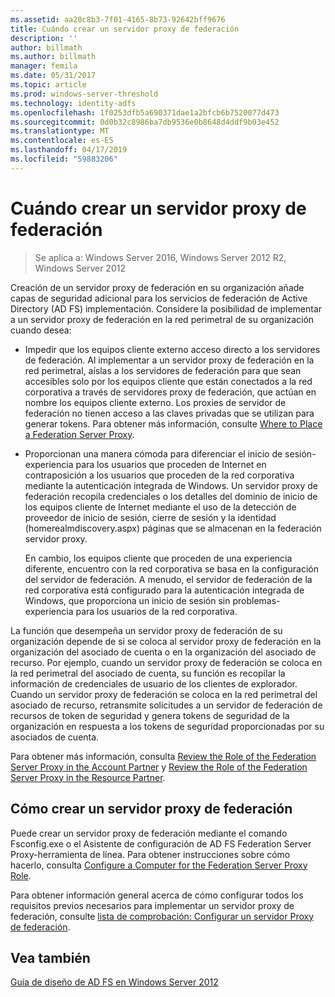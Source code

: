 ```yaml
---
ms.assetid: aa20c8b3-7f01-4165-8b73-92642bff9676
title: Cuándo crear un servidor proxy de federación
description: ''
author: billmath
ms.author: billmath
manager: femila
ms.date: 05/31/2017
ms.topic: article
ms.prod: windows-server-threshold
ms.technology: identity-adfs
ms.openlocfilehash: 1f0253dfb5a690371dae1a2bfcb6b7520077d473
ms.sourcegitcommit: 0d0b32c8986ba7db9536e0b8648d4ddf9b03e452
ms.translationtype: MT
ms.contentlocale: es-ES
ms.lasthandoff: 04/17/2019
ms.locfileid: "59883206"
---
```

# <a name="when-to-create-a-federation-server-proxy"></a>Cuándo crear un servidor proxy de federación

>Se aplica a: Windows Server 2016, Windows Server 2012 R2, Windows Server 2012

Creación de un servidor proxy de federación en su organización añade capas de seguridad adicional para los servicios de federación de Active Directory \(AD FS\) implementación. Considere la posibilidad de implementar a un servidor proxy de federación en la red perimetral de su organización cuando desea:  
  
-   Impedir que los equipos cliente externo acceso directo a los servidores de federación. Al implementar a un servidor proxy de federación en la red perimetral, aíslas a los servidores de federación para que sean accesibles solo por los equipos cliente que están conectados a la red corporativa a través de servidores proxy de federación, que actúan en nombre los equipos cliente externo. Los proxies de servidor de federación no tienen acceso a las claves privadas que se utilizan para generar tokens. Para obtener más información, consulte [Where to Place a Federation Server Proxy](Where-to-Place-a-Federation-Server-Proxy.md).  
  
-   Proporcionan una manera cómoda para diferenciar el inicio de sesión\-experiencia para los usuarios que proceden de Internet en contraposición a los usuarios que proceden de la red corporativa mediante la autenticación integrada de Windows. Un servidor proxy de federación recopila credenciales o los detalles del dominio de inicio de los equipos cliente de Internet mediante el uso de la detección de proveedor de inicio de sesión, cierre de sesión y la identidad \(homerealmdiscovery.aspx\) páginas que se almacenan en la federación servidor proxy.  
  
    En cambio, los equipos cliente que proceden de una experiencia diferente, encuentro con la red corporativa se basa en la configuración del servidor de federación. A menudo, el servidor de federación de la red corporativa está configurado para la autenticación integrada de Windows, que proporciona un inicio de sesión sin problemas\-experiencia para los usuarios de la red corporativa.  
  
La función que desempeña un servidor proxy de federación de su organización depende de si se coloca al servidor proxy de federación en la organización del asociado de cuenta o en la organización del asociado de recurso. Por ejemplo, cuando un servidor proxy de federación se coloca en la red perimetral del asociado de cuenta, su función es recopilar la información de credenciales de usuario de los clientes de explorador. Cuando un servidor proxy de federación se coloca en la red perimetral del asociado de recurso, retransmite solicitudes a un servidor de federación de recursos de token de seguridad y genera tokens de seguridad de la organización en respuesta a los tokens de seguridad proporcionadas por su asociados de cuenta.  
  
Para obtener más información, consulta [Review the Role of the Federation Server Proxy in the Account Partner](Review-the-Role-of-the-Federation-Server-Proxy-in-the-Account-Partner.md) y [Review the Role of the Federation Server Proxy in the Resource Partner](Review-the-Role-of-the-Federation-Server-Proxy-in-the-Resource-Partner.md).  
  
## <a name="how-to-create-a-federation-server-proxy"></a>Cómo crear un servidor proxy de federación  
Puede crear un servidor proxy de federación mediante el comando Fsconfig.exe o el Asistente de configuración de AD FS Federation Server Proxy\-herramienta de línea. Para obtener instrucciones sobre cómo hacerlo, consulta [Configure a Computer for the Federation Server Proxy Role](../../ad-fs/deployment/Configure-a-Computer-for-the-Federation-Server-Proxy-Role.md).  
  
Para obtener información general acerca de cómo configurar todos los requisitos previos necesarios para implementar un servidor proxy de federación, consulte [lista de comprobación: Configurar un servidor Proxy de federación](../../ad-fs/deployment/Checklist--Setting-Up-a-Federation-Server-Proxy.md).  
  
## <a name="see-also"></a>Vea también
[Guía de diseño de AD FS en Windows Server 2012](AD-FS-Design-Guide-in-Windows-Server-2012.md)
